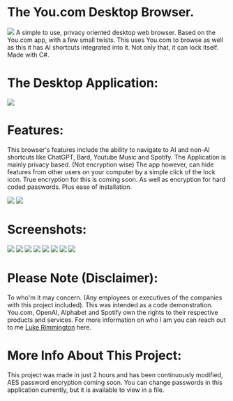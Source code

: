 # The You.com Desktop Browser.
<img src="You.com Text Logo.png">
A simple to use, privacy oriented desktop web browser. Based on the You.com app, with a few small twists. This uses You.com to browse as well as this it has AI shortcuts integrated into it. Not only that, it can lock itself. Made with C#.

# The Desktop Application:
<img src="You.com Main Application Image.png">

# Features:
This browser's features include the ability to navigate to AI and non-AI shortcuts like ChatGPT, Bard, Youtube Music and Spotify. The Application is mainly privacy based. (Not encryption wise) The app however, can hide features from other users on your computer by a simple click of the lock icon. True encryption for this is coming soon. As well as encryption for hard coded passwords. Plus ease of installation.

<img src="Associated Applications Image.png">
<img src="Tools Plus Audio Image.png">

# Screenshots:
<img src="You.com Main Application File Created Image.png">
<img src="You.com Application Create Password Image.png">
<img src="You.com Application Working Image.png">
<img src="You.com Application Lock Image.png">
<img src="You.com Application Spotify Image.png">
<img src="You.com Application Bard Image.png">
<img src="You.com Application Youtube Image.png">
<img src="You.com Application ChatGPT Image.png">

# Please Note (Disclaimer): 

To who'm it may concern. (Any employees or executives of the companies with this project included). This was intended as a code demonstration. You.com, OpenAI, Alphabet and Spotify own the rights to their respective products and services. For more information on who I am you can reach out to me <a href="https://lukerimmington.com">Luke Rimmington</a> here.
# More Info About This Project:
This project was made in just 2 hours and has been continuously modified, AES password encryption coming soon. You can change passwords in this application currently, but it is available to view in a file.
